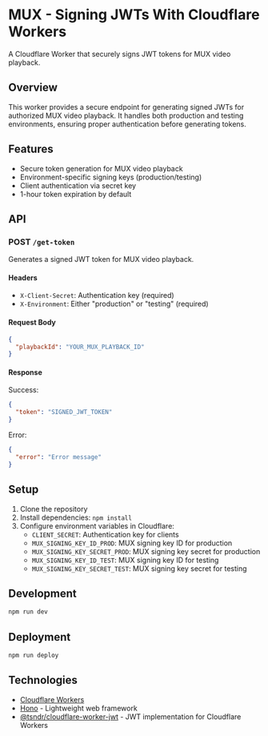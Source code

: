 # MUX - Signing JWTs With Cloudflare Workers

A Cloudflare Worker that securely signs JWT tokens for MUX video playback.

## Overview

This worker provides a secure endpoint for generating signed JWTs for authorized MUX video playback. It handles both production and testing environments, ensuring proper authentication before generating tokens.

## Features

- Secure token generation for MUX video playback
- Environment-specific signing keys (production/testing)
- Client authentication via secret key
- 1-hour token expiration by default

## API

### POST `/get-token`

Generates a signed JWT token for MUX video playback.

#### Headers

- `X-Client-Secret`: Authentication key (required)
- `X-Environment`: Either "production" or "testing" (required)

#### Request Body

```json
{
  "playbackId": "YOUR_MUX_PLAYBACK_ID"
}
```

#### Response

Success:
```json
{
  "token": "SIGNED_JWT_TOKEN"
}
```

Error:
```json
{
  "error": "Error message"
}
```

## Setup

1. Clone the repository
2. Install dependencies: `npm install`
3. Configure environment variables in Cloudflare:
   - `CLIENT_SECRET`: Authentication key for clients
   - `MUX_SIGNING_KEY_ID_PROD`: MUX signing key ID for production
   - `MUX_SIGNING_KEY_SECRET_PROD`: MUX signing key secret for production
   - `MUX_SIGNING_KEY_ID_TEST`: MUX signing key ID for testing
   - `MUX_SIGNING_KEY_SECRET_TEST`: MUX signing key secret for testing

## Development

```bash
npm run dev
```

## Deployment

```bash
npm run deploy
```

## Technologies

- [Cloudflare Workers](https://workers.cloudflare.com/)
- [Hono](https://hono.dev/) - Lightweight web framework
- [@tsndr/cloudflare-worker-jwt](https://github.com/tsndr/cloudflare-worker-jwt) - JWT implementation for Cloudflare Workers

